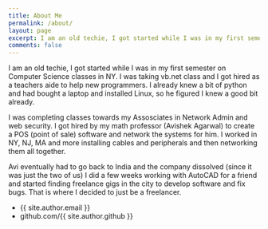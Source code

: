 ```yaml
---
title: About Me
permalink: /about/
layout: page
excerpt: I am an old techie, I got started while I was in my first semester on Computer Science classes in NY. I was taking vb.net class and I got hired as a teachers aide to help new programmers. I already ...
comments: false
---
```


I am an old techie, I got started while I was in my first semester on Computer Science classes in NY. I was taking vb.net class and I got hired as a teachers aide to help new programmers. I already knew a bit of python and had bought a laptop and installed Linux, so he figured I knew a good bit already.

I was completing classes towards my Assosciates in Network Admin and web security. I got hired by my math professor (Avishek Agarwal) to create a POS (point of sale) software and network the systems for him. I worked in NY, NJ, MA and more installing cables and peripherals and then networking them all together. 

Avi eventually had to go back to India and the company dissolved (since it was just the two of us) I did a few weeks working with AutoCAD for a friend and started finding freelance gigs in the city to develop software and fix bugs. That is where I decided to just be a freelancer.

- {{ site.author.email }}
- github.com/{{ site.author.github }}
